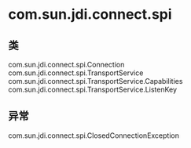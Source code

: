 # com.sun.jdi.connect.spi

## 类

com.sun.jdi.connect.spi.Connection
com.sun.jdi.connect.spi.TransportService
com.sun.jdi.connect.spi.TransportService.Capabilities
com.sun.jdi.connect.spi.TransportService.ListenKey

## 异常

com.sun.jdi.connect.spi.ClosedConnectionException




